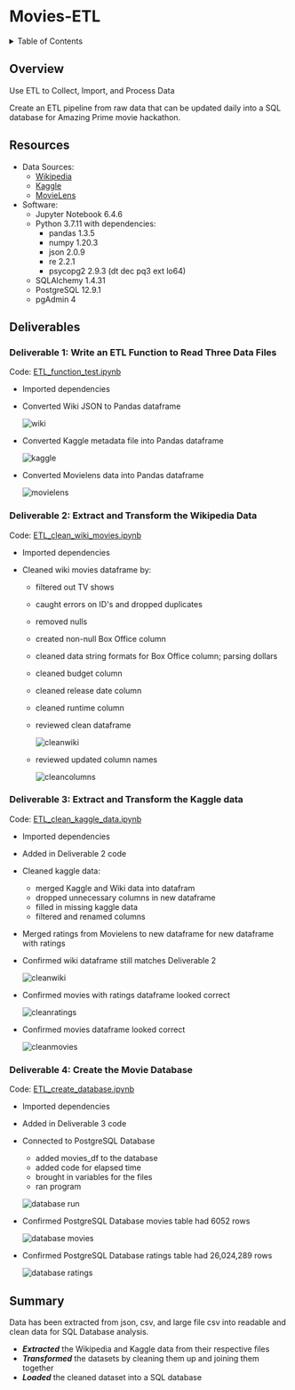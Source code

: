 # Movies-ETL

<details><summary>Table of Contents</summary>
<p>

1. [Overview](https://github.com/catsdata/Movies-ETL#overview)
2. [Resources](https://github.com/catsdata/Movies-ETL#resources)
3. [Deliverables / Results](https://github.com/catsdata/Movies-ETL#deliverables)
    - [Deliverable 1](https://github.com/catsdata/Movies-ETL#deliverable-1-write-an-etl-function-to-read-three-data-files)
    - [Deliverable 2](https://github.com/catsdata/Movies-ETL#deliverable-2-extract-and-transform-the-wikipedia-data)
    - [Deliverable 3](https://github.com/catsdata/Movies-ETL#deliverable-3-extract-and-transform-the-kaggle-data)
    - [Deliverable 4](https://github.com/catsdata/Movies-ETL#deliverable-4-create-the-movie-database)
4. [Summary](https://github.com/catsdata/Movies-ETL#summary)

</p>
</details>

## Overview

Use ETL to Collect, Import, and Process Data

Create an ETL pipeline from raw data that can be updated daily into a SQL database for Amazing Prime movie hackathon.

## Resources

- Data Sources: 
    - [Wikipedia](https://github.com/catsdata/Movies-ETL/blob/main/Data/wikipedia-movies.json)
    - [Kaggle](https://github.com/catsdata/Movies-ETL/blob/main/Data/movies_metadata.csv)
    - [MovieLens](https://github.com/catsdata/Movies-ETL/blob/main/Data/ratings.csv)
- Software:  
    - Jupyter Notebook 6.4.6
    - Python 3.7.11 with dependencies: 
        - pandas 1.3.5
        - numpy 1.20.3
        - json 2.0.9
        - re 2.2.1
        - psycopg2 2.9.3 (dt dec pq3 ext lo64)
    - SQLAlchemy 1.4.31
    - PostgreSQL 12.9.1
    - pgAdmin 4
    

## Deliverables

### Deliverable 1: Write an ETL Function to Read Three Data Files

Code: [ETL_function_test.ipynb](https://github.com/catsdata/Movies-ETL/blob/main/ETL_function_test.ipynb)

- Imported dependencies
 
- Converted Wiki JSON to Pandas dataframe

  ![wiki](https://github.com/catsdata/Movies-ETL/blob/main/Images/wiki_movies_df.PNG)
 
- Converted Kaggle metadata file into Pandas dataframe

  ![kaggle](https://github.com/catsdata/Movies-ETL/blob/main/Images/kaggle_metadata_df.PNG)
 
- Converted Movielens data into Pandas dataframe

  ![movielens](https://github.com/catsdata/Movies-ETL/blob/main/Images/ratings_df.PNG)


### Deliverable 2: Extract and Transform the Wikipedia Data

Code: [ETL_clean_wiki_movies.ipynb](https://github.com/catsdata/Movies-ETL/blob/main/ETL_clean_wiki_movies.ipynb)

- Imported dependencies
 
- Cleaned wiki movies dataframe by:

    - filtered out TV shows
    - caught errors on ID's and dropped duplicates
    - removed nulls
    - created non-null Box Office column
    - cleaned data string formats for Box Office column; parsing dollars
    - cleaned budget column
    - cleaned release date column
    - cleaned runtime column
    - reviewed clean dataframe

        ![cleanwiki](https://github.com/catsdata/Movies-ETL/blob/main/Images/clean_wiki_movies_df.PNG)
 
    - reviewed updated column names
                
        ![cleancolumns](https://github.com/catsdata/Movies-ETL/blob/main/Images/clean_wiki_columns.PNG)
 

### Deliverable 3: Extract and Transform the Kaggle data

Code: [ETL_clean_kaggle_data.ipynb](https://github.com/catsdata/Movies-ETL/blob/main/ETL_clean_kaggle_data.ipynb)

- Imported dependencies

- Added in Deliverable 2 code
 
- Cleaned kaggle data:

    - merged Kaggle and Wiki data into datafram
    - dropped unnecessary columns in new dataframe
    - filled in missing kaggle data
    - filtered and renamed columns
    
- Merged ratings from Movielens to new dataframe for new dataframe with ratings

- Confirmed wiki dataframe still matches Deliverable 2
    
    ![cleanwiki](https://github.com/catsdata/Movies-ETL/blob/main/Images/clean_wiki_del3_df.PNG)
 
- Confirmed movies with ratings dataframe looked correct
    
    ![cleanratings](https://github.com/catsdata/Movies-ETL/blob/main/Images/movies_with_ratings.PNG)
        
- Confirmed movies dataframe looked correct

    ![cleanmovies](https://github.com/catsdata/Movies-ETL/blob/main/Images/movies_df_del3.PNG)
 

### Deliverable 4: Create the Movie Database

Code: [ETL_create_database.ipynb](https://github.com/catsdata/Movies-ETL/blob/main/ETL_create_database.ipynb)

- Imported dependencies

- Added in Deliverable 3 code
 
- Connected to PostgreSQL Database

    - added movies_df to the database
    - added code for elapsed time
    - brought in variables for the files 
    - ran program

    ![database run](https://github.com/catsdata/Movies-ETL/blob/main/Images/import.PNG)
    
- Confirmed PostgreSQL Database movies table had 6052 rows

  ![database movies](https://github.com/catsdata/Movies-ETL/blob/main/Images/movies_query.png)

- Confirmed PostgreSQL Database ratings table had 26,024,289 rows

  ![database ratings](https://github.com/catsdata/Movies-ETL/blob/main/Images/ratings_query.png)


## Summary

Data has been extracted from json, csv, and large file csv into readable and clean data for SQL Database analysis.
- ***Extracted*** the Wikipedia and Kaggle data from their respective files
- ***Transformed*** the datasets by cleaning them up and joining them together
- ***Loaded*** the cleaned dataset into a SQL database
